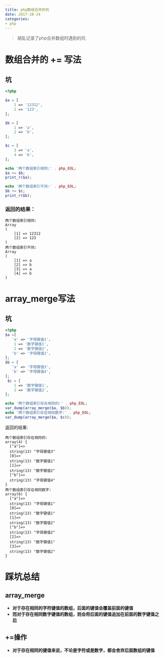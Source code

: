 ```yaml
---
title: php数组合并的坑
date: 2017-10-24
categories: 
- php
---
```

> 胡乱记录了php合并数组时遇到的坑

# 数组合并的 += 写法

## 坑

```php
<?php

$a = [
    1 => '12312',
    2 => '123',
];

$b = [
    1 => 'a',
    2 => 'b',
];

$c = [
    3 => 'a',
    4 => 'b',
];

echo '两个数组索引相同:' . php_EOL;
$a += $b;
print_r($a);

echo '两个数组索引不同:' . php_EOL;
$b += $c;
print_r($b);
```

### 返回的结果：
```shell
两个数组索引相同:
Array
(
    [1] => 12312
    [2] => 123
)
两个数组索引不同:
Array
(
    [1] => a
    [2] => b
    [3] => a
    [4] => b
)
```

# array_merge写法
## 坑

```php
<?php
$a =[
   'a' => '字母键值1',
    1 => '数字键值1',
    2 => '数字键值2',
   'b' => '字母键值2',
];
$b = [
   'a' => '字母键值3',
   'b' => '字母键值4',
];
 $c = [
    1 => '数字键值1',
    2 => '数字键值2',
];

echo '两个数组索引存在相同的:' . php_EOL;
var_dump(array_merge($a, $b));
echo '两个数组索引存在相同数字:' . php_EOL;
var_dump(array_merge($a, $c));
```

返回的结果:
```shell
两个数组索引存在相同的:
array(4) {
  ["a"]=>
  string(13) "字母键值3"
  [0]=>
  string(13) "数字键值1"
  [1]=>
  string(13) "数字键值2"
  ["b"]=>
  string(13) "字母键值4"
}
两个数组索引存在相同数字:
array(6) {
  ["a"]=>
  string(13) "字母键值1"
  [0]=>
  string(13) "数字键值1"
  [1]=>
  string(13) "数字键值2"
  ["b"]=>
  string(13) "字母键值2"
  [2]=>
  string(13) "数字键值1"
  [3]=>
  string(13) "数字键值2"
}
```

# 踩坑总结
## array_merge
* **对于存在相同的字符键值的数组，后面的键值会覆盖前面的键值**
* **而对于存在相同数字键值的数组，则会将后面的键值追加在前面的数字键值之后**

## +=操作
* **对于存在相同的键值来说，不论是字符或是数字，都会舍弃后面数组的键值**

